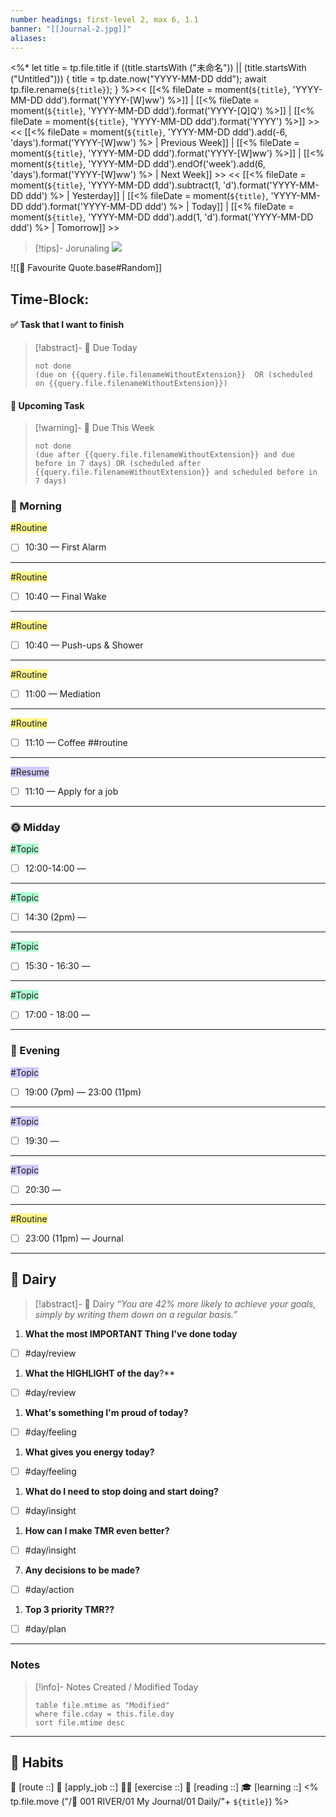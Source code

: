 ```yaml
---
number headings: first-level 2, max 6, 1.1
banner: "[[Journal-2.jpg]]"
aliases:
---
```

<%*
  let title = tp.file.title
  if ((title.startsWith ("未命名")) || (title.startsWith ("Untitled"))) {
	title = tp.date.now("YYYY-MM-DD ddd");
	await tp.file.rename(`${title}`);
  }
%><< [[<% fileDate = moment(`${title}`, 'YYYY-MM-DD ddd').format('YYYY-[W]ww') %>]] | [[<%  fileDate = moment(`${title}`, 'YYYY-MM-DD ddd').format('YYYY-[Q]Q') %>]] | [[<%  fileDate = moment(`${title}`, 'YYYY-MM-DD ddd').format('YYYY') %>]] >>
<< [[<% fileDate = moment(`${title}`, 'YYYY-MM-DD ddd').add(-6, 'days').format('YYYY-[W]ww') %> | Previous Week]] | [[<% fileDate = moment(`${title}`, 'YYYY-MM-DD ddd').format('YYYY-[W]ww') %>]] | [[<% moment(`${title}`, 'YYYY-MM-DD ddd').endOf('week').add(6, 'days').format('YYYY-[W]ww') %> | Next Week]] >>
<< [[<% fileDate = moment(`${title}`, 'YYYY-MM-DD ddd').subtract(1, 'd').format('YYYY-MM-DD ddd') %> | Yesterday]] | [[<%  fileDate = moment(`${title}`, 'YYYY-MM-DD ddd').format('YYYY-MM-DD ddd') %> | Today]] | [[<% fileDate = moment(`${title}`, 'YYYY-MM-DD ddd').add(1, 'd').format('YYYY-MM-DD ddd') %> | Tomorrow]] >>

> [!tips]- Jorunaling
> ![](https://www.youtube.com/watch?v=KwatUSh-6xY)

![[📖 Favourite Quote.base#Random]]
## Time-Block:
#### ✅ Task that I want to finish
> [!abstract]- 📌 Due Today
> ```tasks
> not done
> (due on {{query.file.filenameWithoutExtension}}  OR (scheduled on {{query.file.filenameWithoutExtension}})
> ```
#### 📅 Upcoming Task
> [!warning]- 📅 Due This Week
> ```tasks
> not done
> (due after {{query.file.filenameWithoutExtension}} and due before in 7 days) OR (scheduled after {{query.file.filenameWithoutExtension}} and scheduled before in 7 days)
> ```
### 🌅 Morning
<span style="background:#fff88f">#Routine</span>
- [ ] 10:30 — First Alarm 
---
<span style="background:#fff88f">#Routine</span>
- [ ] 10:40 — Final Wake 
---
<span style="background:#fff88f">#Routine</span>
- [ ] 10:40 — Push-ups & Shower 
---
<span style="background:#fff88f">#Routine</span>
- [ ] 11:00 — Mediation 
---
<span style="background:#fff88f">#Routine</span>
- [ ] 11:10 — Coffee ##routine 
---
<span style="background:#d2cbff">#Resume</span>
- [ ] 11:10 — Apply for a job
---
### 🌞 Midday
<span style="background:#affad1">#Topic</span>
- [ ] 12:00-14:00 — 
---
<span style="background:#affad1">#Topic</span>
- [ ] 14:30 (2pm) — 
---
<span style="background:#affad1">#Topic</span>
- [ ] 15:30 - 16:30 —
---
<span style="background:#affad1">#Topic</span>
- [ ] 17:00 - 18:00 — 
---
### 🌙 Evening
<span style="background:#d2cbff">#Topic</span>
- [ ] 19:00 (7pm) —  23:00 (11pm)
---
<span style="background:#d2cbff">#Topic</span>
- [ ] 19:30 —  
---
<span style="background:#d2cbff">#Topic</span>
- [ ] 20:30 —  
---
<span style="background:#fff88f">#Routine</span>
- [ ] 23:00 (11pm) —  Journal
---
## 📕 Dairy
>[!abstract]- 📕 Dairy
_“You are 42% more likely to achieve your goals, simply by writing them down on a regular basis.”_
1. **What the most IMPORTANT Thing I've done today**
- [ ] #day/review 
1. **What the HIGHLIGHT of the day**?**
- [ ] #day/review 
1. **What's something I'm proud of today?**
- [ ] #day/feeling 
1. **What gives you energy today?**
- [ ] #day/feeling 
1. **What do I need to stop doing and start doing?**
- [ ] #day/insight 
1. **How can I make TMR even better?**
- [ ] #day/insight 
7. **Any decisions to be made?**
- [ ] #day/action 
1. **Top 3 priority TMR??**
- [ ] #day/plan 

---
### Notes
>[!info]- Notes Created / Modified Today
>```dataview
> table file.mtime as "Modified"
> where file.cday = this.file.day
> sort file.mtime desc
> ```

---
## 💪 Habits 
📍 [route ::] 
💼 [apply_job ::] 
🏃‍♂️ [exercise ::] 
🔖 [reading ::] 
🎓 [learning ::]
<% tp.file.move ("/🌊 001 RIVER/01 My Journal/01 Daily/"+ `${title}`) %>